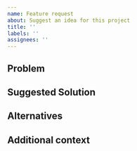 ```yaml
---
name: Feature request
about: Suggest an idea for this project
title: ''
labels: ''
assignees: ''
---
```


## Problem

<!-- A clear and concise description of what the problem is. Ex. I'm always frustrated when [...] -->

## Suggested Solution

<!-- A clear and concise description of what you want to happen. -->

## Alternatives

<!-- A clear and concise description of any alternative solutions or features you've considered. -->

## Additional context

<!-- Add any other context or screenshots about the feature request here. -->
